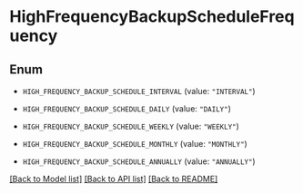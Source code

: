 # HighFrequencyBackupScheduleFrequency

## Enum


* `HIGH_FREQUENCY_BACKUP_SCHEDULE_INTERVAL` (value: `"INTERVAL"`)

* `HIGH_FREQUENCY_BACKUP_SCHEDULE_DAILY` (value: `"DAILY"`)

* `HIGH_FREQUENCY_BACKUP_SCHEDULE_WEEKLY` (value: `"WEEKLY"`)

* `HIGH_FREQUENCY_BACKUP_SCHEDULE_MONTHLY` (value: `"MONTHLY"`)

* `HIGH_FREQUENCY_BACKUP_SCHEDULE_ANNUALLY` (value: `"ANNUALLY"`)


[[Back to Model list]](../README.md#documentation-for-models) [[Back to API list]](../README.md#documentation-for-api-endpoints) [[Back to README]](../README.md)


